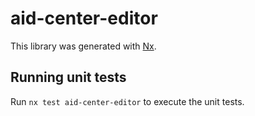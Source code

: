 # aid-center-editor

This library was generated with [Nx](https://nx.dev).

## Running unit tests

Run `nx test aid-center-editor` to execute the unit tests.
